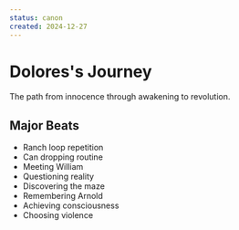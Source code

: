 ```yaml
---
status: canon
created: 2024-12-27
---
```


# Dolores's Journey

The path from innocence through awakening to revolution.

## Major Beats

- Ranch loop repetition
- Can dropping routine
- Meeting William
- Questioning reality
- Discovering the maze
- Remembering Arnold
- Achieving consciousness
- Choosing violence
